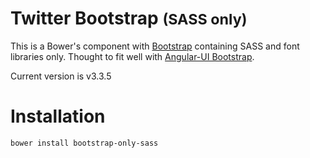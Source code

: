 Twitter Bootstrap <small>(SASS only)</small>
=================

This is a Bower's component with [Bootstrap](http://getbootstrap.com/) containing SASS and font libraries only.
Thought to fit well with [Angular-UI Bootstrap](https://github.com/angular-ui/bootstrap-bower).

Current version is v3.3.5

# Installation

`bower install bootstrap-only-sass`




